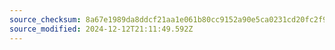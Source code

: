 ```yaml
---
source_checksum: 8a67e1989da8ddcf21aa1e061b80cc9152a90e5ca0231cd20fc2f901c9baccb7
source_modified: 2024-12-12T21:11:49.592Z
---
```


